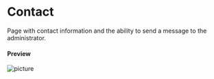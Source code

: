 Contact
===================

Page with contact information and the ability to send a message to the administrator.

#### Preview

![picture](/km-shop/data/frontend/screencapture-shop-keygenqt-contact-2022-12-09-16_19_24.png)
